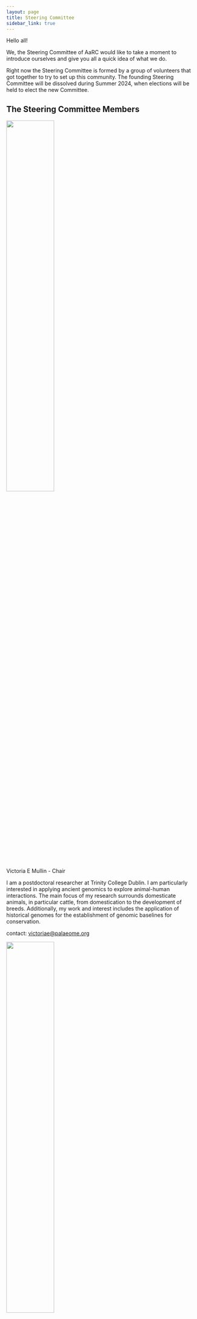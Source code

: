 ```yaml
---
layout: page
title: Steering Committee
sidebar_link: true
---
```



Hello all!

We, the Steering Committee of AaRC would like to take a moment to introduce ourselves and give you all a quick idea of what we do.

Right now the Steering Committee is formed by a group of volunteers that got together to try to set up this community. The founding Steering Committee will be dissolved during Summer  2024, when elections will be held to elect the new Committee. 


## The Steering Committee Members

<img src="/assets/media/Mullin_Photo.jpg" class="center" width="50%" >

Victoria E Mullin - Chair

I am a postdoctoral researcher at Trinity College Dublin. I am particularly interested in applying ancient genomics to explore animal-human interactions. The main focus of my research surrounds domesticate animals, in particular cattle, from domestication to the development of breeds. Additionally, my work and interest includes the application of historical genomes for the establishment of genomic baselines for conservation.

contact: [victoriae@palaeome.org](mailto:victoriae@palaeome.org)  

<img src="/assets/media/Pedro_foto.jpg" class="center" width="50%" >



Pedro Morell Miranda  (He/His) - Vice Chair, Social Media Team

I’m a PostDoctoral Researcher at the Ludwig-Maximillian University of Munich (LMU). While I work mostly on sheep domestication and posterior demographic history, I’m more widely interested in human-fauna interactions and how our presence and activities shape other species' evolution.  Out of work I love reading, playing the blues on one of my guitars and fencing with ancient swords.

contact: [Pedro.Morell@lmu.de](mailto:Pedro.Morell@lmu.de), [Twitter](https://twitter.com/genesandstuff),  [BlueSky](https://bsky.app/profile/hjorvik.bsky.social)

<img src="/assets/media/214LauraVinasCaron.jpg" class="center" width="50%" >

Laura Viñas Caron - Secretary

I am a postdoctoral researcher at the Centre for Textile Research and Globe Institute, University of Copenhagen. I am interested in understanding the evolutionary journey of domesticated animals using ancient DNA and proteins. In particular, I am exploring the development of domestic sheep and wool production and also working on the species identification of animal artefacts (manuscripts, skins, fur, textiles). 

Contact: [laura@palaeome.org](mailto:laura@palaeome.org)

<img src="/assets/media/Edana_photo.jpg" class="center" width="50%" >

Edana Lord - Treasurer

I am a Postdoctoral Researcher at the Centre for Palaeogenetics – a joint venture between Stockholm University and the Swedish Museum of Natural History. My research interests include using ancient DNA to understand the impact of past climate on primarily Arctic fauna. My current project is focussed on investigating the evolutionary history of collared lemmings over the Pleistocene. Outside of work, I enjoy walks along the coast, fika, and craft beer.
 
Contact: [edana.lord@zoologi.su.se](mailto:edana.lord@zoologi.su.se), [Twitter](https://twitter.com/EdanaLord)


<img src="/assets/media/Audrey_photo.png" class="center" width="50%" >

Audrey T. Lin (she/they) - Social Media Team, Engagement Team

I am a Gerstner Bioinformatics and Computational Biology Postdoctoral Scholar at the American Museum of Natural History in New York City. I utilize ancient biomolecules from archaeological and museum specimens and objects to answer diverse questions on human-mediated evolutionary processes – in other words, how humans have interacted with other animals in ways that have resulted in genomic, social, and cultural changes.

contact: [alin@amnh.org](mailto:alin@amnh.org), [Twitter](https://twitter.com/undeaddandy) 


<img src="/assets/media/kevin_goat_portrait.jpg" class="center" width="50%" >

Kevin G Daly - Engagement Team

I am an Ad Astra Assistant Professor at the School of Agriculture and Food Science at UCD, Dublin. I am also a member of the Young Academy of Ireland. My research interests are in the domestication history of small ruminants and its consequences to domestic livestock, wild animals, and human society. In my spare time I watch movies with my dachshund Moose.

Contact: [kevin@palaeome.org](mailto:kevin@palaeome.org), [Twitter](https://twitter.com/GingerHowley),  [GitHub](https://kevingdaly.github.io/)


<img src="/assets/media/Stephanie_photo.jpg" class="center" width="50%" >

Stephanie Dolenz (she/her) - Engagement Team and Safety Office Liaison

I am a PhD student at the Centre for Palaeogenetics, Stockholm University. I am interested in the use of ancient DNA to study the effect of climate change and past peoples on biodiversity throughout time. For my PhD research I am analyzing ancient DNA from sediments in order to reconstruct ecological communities and examine how past climate events impacted plant and animal communities over the past 450,000 years. I am also working on a project exploring Pleistocene species found in a cave in Oaxaca, Mexico. In my free time, I like to play Dungeons and Dragons, knit, hike, cave, and cuddle with my adorable cat named Pip. 

contact: [stephanie.dolenz@geo.su.se](mailto:stephanie.dolenz@geo.su.se), [GitHub](https://github.com/sdolenz)



<img src="/assets/media/Anders_foto.jpeg" class="center" width="50%" >

Anders Bergström - Metadata Working Group

I am a group leader in the School of Biological Sciences at the University of East Anglia, Norwich, UK. I am interested in the evolution and diversity of wild and domesticated animals, and the multitude of ways in which human societies have influenced these throughout prehistory and in the present day. My primary research projects currently concern dogs, wolves and red foxes, and I also maintain an interest in human population history.

contact: [a.bergstrom@uea.ac.uk](mailto:a.bergstrom@uea.ac.uk), [Twitter](https://twitter.com/andersbrgstrm)

## Roles:

**Management team**: formed by the chair and the secretary. Responsible for ensuring the committee functions smoothly and achieves its goals.

- **Chair**: leads meetings, sets agendas, moderates discussions and delegates tasks to volunteer members. It represents AaRC in any official meetings or interviews. They are also responsible for having an overview of the various initiatives by maintaining a close communication with the treasurer, social media and engagement teams. Allows for discussion around long-term topics, needs to be forward thinking on this end. In case they cannot fullfil partly or completely their duties, the Vice-Chair will take care of them. 

- **Secretary**: Takes meeting minutes, sends them out via Slack when they are ready, makes sure that assignments are noted. Organisational responsibilities (ie keeping google docs in order, annotating the minutes with required links, possibly doing same for the agenda ahead of time).

**Treasurer team**

The treasurer team is responsible for managing the funds, for the communication related to funds and responsible for allocating funding to initiatives by serving as a line of communication between the organising committees and the Steering Committee. The treasurer team is also responsible to collect funds as well as finding grant opportunities to continue to fund AaRC initiatives.

**Social media team**

The social media team is responsible for the outreach of the community, by tweeting, emailing as well as updating the website. Social media officers will announce new initiatives, conferences, papers and jobs that are relevant for AaRC. 

**Engagement team**

The engagement officers are responsible for coming up with new initiatives (projects, summer schools, outreach activities, etc.) and propose them to the community. They will also oversee ongoing initiatives and provide support for them to reach their goals. They will ensure that the initiatives are known in the community, as well as outside the community together with the media team. The engagement officers also suggests potential funding sources for the initiatives, by engaging with the treasurer team.
